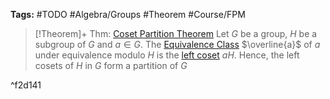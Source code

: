 ---
---

**Tags:** #TODO #Algebra/Groups #Theorem #Course/FPM 

 > 
 > \[!Theorem\]+ Thm: [Coset Partition Theorem](Coset%20Partition%20Theorem.md)
 > Let $G$ be a group, $H$ be a subgroup of $G$ and $a\in G$. The [Equivalence Class](Equivalence%20Class.md) $\overline{a}$ of $a$ under equivalence modulo $H$ is the [left coset](Definition%20of%20a%20Coset.md) $aH$. Hence, the left cosets of $H$ in $G$ form a partition of $G$

^f2d141
